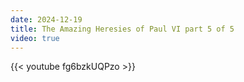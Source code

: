 ```yaml
---
date: 2024-12-19
title: The Amazing Heresies of Paul VI part 5 of 5
video: true
---
```



{{< youtube fg6bzkUQPzo >}}
